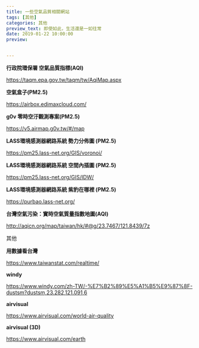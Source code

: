```yaml
---
title: 一些空氣品質相關網站
tags: [其他]
categories: 其他
preview_text: 即使如此，生活還是一如往常
date: 2019-01-22 10:00:00
preview: 


---
```




**行政院環保署 空氣品質指標(AQI)**

https://taqm.epa.gov.tw/taqm/tw/AqiMap.aspx

**空氣盒子(PM2.5)**

https://airbox.edimaxcloud.com/

**g0v 零時空汙觀測專案(PM2.5)**

https://v5.airmap.g0v.tw/#/map

**LASS環境感測器網路系統 勢力分佈圖 (PM2.5)**

https://pm25.lass-net.org/GIS/voronoi/

**LASS環境感測器網路系統  空間內插圖 (PM2.5)**

https://pm25.lass-net.org/GIS/IDW/

**LASS環境感測器網路系統 紫豹在哪裡 (PM2.5)**

https://purbao.lass-net.org/

**台灣空氣污染：實時空氣質量指數地圖(AQI)**

http://aqicn.org/map/taiwan/hk/#@g/23.7467/121.8439/7z



其他

**用數據看台灣**

https://www.taiwanstat.com/realtime/

**windy**

https://www.windy.com/zh-TW/-%E7%B2%89%E5%A1%B5%E9%87%8F-dustsm?dustsm,23.282,121.091,6

**airvisual**

https://www.airvisual.com/world-air-quality

**airvisual (3D)**

https://www.airvisual.com/earth